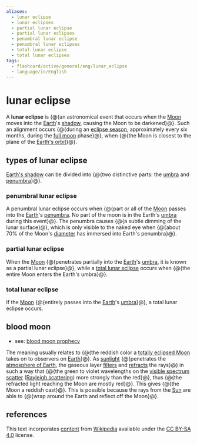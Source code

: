 ```yaml
---
aliases:
  - lunar eclipse
  - lunar eclipses
  - partial lunar eclipse
  - partial lunar eclipses
  - penumbral lunar eclipse
  - penumbral lunar eclipses
  - total lunar eclipse
  - total lunar eclipses
tags:
  - flashcard/active/general/eng/lunar_eclipse
  - language/in/English
---
```


# lunar eclipse

A __lunar eclipse__ is {@{an astronomical event that occurs when the [Moon](Moon.md) moves into the [Earth](Earth.md)'s [shadow](shadow.md), causing the Moon to be darkened}@}. Such an alignment occurs {@{during an [eclipse season](eclipse%20season.md), approximately every six months, during the [full moon](full%20moon.md) phase}@}, when {@{the Moon is closest to the plane of the [Earth's orbit](Earth's%20orbit.md)}@}. <!--SR:!2027-02-22,721,330!2026-05-19,476,310!2025-04-04,207,330-->

## types of lunar eclipse

[Earth's shadow](Earth's%20shadow.md) can be divided into {@{two distinctive parts: the [umbra](umbra,%20penumbra%20and%20antumbra.md#umbra) and [penumbra](umbra,%20penumbra%20and%20antumbra.md#penumbra)}@}. <!--SR:!2027-01-19,695,330-->

### penumbral lunar eclipse

A penumbral lunar eclipse occurs when {@{part or all of the [Moon](Moon.md) passes into the [Earth](Earth.md)'s [penumbra](umbra,%20penumbra%20and%20antumbra.md#penumbra). No part of the moon is in the Earth's [umbra](umbra,%20penumbra%20and%20antumbra.md#umbra) during this event}@}. The penumbra causes {@{a subtle dimming of the lunar surface}@}, which is only visible to the naked eye when {@{about 70% of the Moon's [diameter](diameter.md) has immersed into Earth's penumbra}@}. <!--SR:!2025-07-04,246,290!2025-06-05,256,330!2026-04-24,459,310-->

### partial lunar eclipse

When the [Moon](Moon.md) {@{penetrates partially into the [Earth](Earth.md)'s [umbra](umbra,%20penumbra%20and%20antumbra.md#umbra), it is known as a partial lunar eclipse}@}, while a [total lunar eclipse](#total%20lunar%20eclipse) occurs when {@{the entire Moon enters the Earth's umbra}@}. <!--SR:!2025-09-07,307,290!2025-05-09,235,330-->

### total lunar eclipse

If the [Moon](Moon.md) {@{entirely passes into the [Earth](Earth.md)'s [umbra](umbra,%20penumbra%20and%20antumbra.md#umbra)}@}, a total lunar eclipse occurs. <!--SR:!2025-07-30,295,330-->

## blood moon

- see: [blood moon prophecy](blood%20moon%20prophecy.md)

The meaning usually relates to {@{the reddish color a [totally eclipsed Moon](#total%20lunar%20eclipse) takes on to observers on [Earth](Earth.md)}@}. As [sunlight](sunlight.md) {@{penetrates the [atmosphere of Earth](atmosphere%20of%20Earth.md), the gaseous layer [filters](extinction%20(astronomy).md#atmospheric%20extinction) and [refracts](atmospheric%20refraction.md) the rays}@} in such a way that {@{the green to violet wavelengths on the [visible spectrum](visible%20spectrum.md) [scatter](scattering.md#electromagnetics) ([Rayleigh scattering](Rayleigh%20scattering.md)) more strongly than the red}@}, thus {@{the refracted light reaching the Moon are mostly red}@}. This gives {@{the Moon a reddish cast}@}. This is possible because the rays from the [Sun](Sun.md) are able to {@{wrap around the Earth and reflect off the Moon}@}. <!--SR:!2025-06-19,265,330!2026-02-23,440,310!2025-06-03,212,270!2026-01-18,418,310!2025-07-15,286,330!2025-06-24,269,330-->

## references

This text incorporates [content](https://en.wikipedia.org/wiki/lunar_eclipse) from [Wikipedia](Wikipedia.md) available under the [CC BY-SA 4.0](https://creativecommons.org/licenses/by-sa/4.0/) license.

